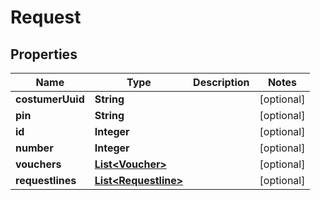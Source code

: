 
# Request

## Properties
Name | Type | Description | Notes
------------ | ------------- | ------------- | -------------
**costumerUuid** | **String** |  |  [optional]
**pin** | **String** |  |  [optional]
**id** | **Integer** |  |  [optional]
**number** | **Integer** |  |  [optional]
**vouchers** | [**List&lt;Voucher&gt;**](Voucher.md) |  |  [optional]
**requestlines** | [**List&lt;Requestline&gt;**](Requestline.md) |  |  [optional]



